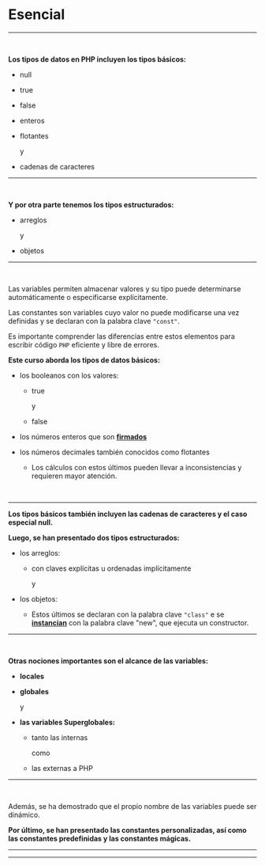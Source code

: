 # **Esencial**

---

<br>

**Los tipos de datos en PHP incluyen los tipos básicos:**

- null

- true

- false

- enteros

- flotantes

    y

- cadenas de caracteres

---
<br>

**Y por otra parte tenemos los tipos estructurados:**

- arreglos

    y
    
- objetos

---
<br>

Las variables permiten almacenar valores y su tipo puede determinarse automáticamente o especificarse explícitamente.

Las constantes son variables cuyo valor no puede modificarse una vez definidas y se declaran con la palabra clave `"const"`.

Es importante comprender las diferencias entre estos elementos para escribir código `PHP` eficiente y libre de errores.

**Este curso aborda los tipos de datos básicos:**

- los booleanos con los valores:

    - true 
    
        y
        
    - false 
    
- los números enteros que son **[firmados](./02-Tipos-de-datos.md/#enteros-y-flotantes)**

- los números decimales también conocidos como flotantes

    - Los cálculos con estos últimos pueden llevar a inconsistencias y requieren mayor atención.

<br>

---
    
**Los tipos básicos también incluyen las cadenas de caracteres y el caso especial null.**

**Luego, se han presentado dos tipos estructurados:**

- los arreglos:

    - con claves explícitas u ordenadas implícitamente
    
        y
        
- los objetos:
    
    - Estos últimos se declaran con la palabra clave `"class"` e se **[instancian](./explicacion-chat-gpt.txt)** con la palabra clave "new", que ejecuta un constructor.

---
<br>
    
**Otras nociones importantes son el alcance de las variables:**

- **locales**

- **globales**

    y
    
- **las variables Superglobales:**

    - tanto las internas
    
        como
        
    - las externas a PHP

---
<br>

Además, se ha demostrado que el propio nombre de las variables puede ser dinámico.

**Por último, se han presentado las constantes personalizadas, así como las constantes predefinidas y las constantes mágicas.**

---
---